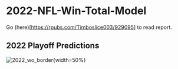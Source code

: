 # 2022-NFL-Win-Total-Model

Go (here)[https://rpubs.com/Timboslice003/929095] to read report.

## 2022 Playoff Predictions
![2022_wo_border](https://user-images.githubusercontent.com/105609020/210286541-0f8c21f1-a14a-4c13-9c39-e064d26645fd.png){width=50%}
